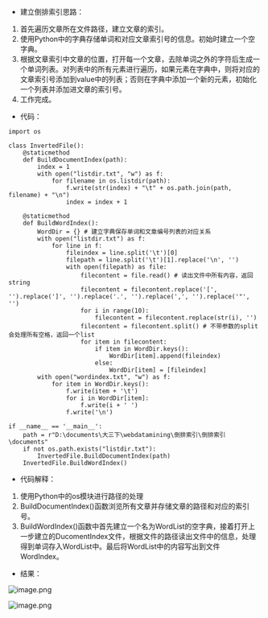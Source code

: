 
- 建立倒排索引思路：
1. 首先遍历文章所在文件路径，建立文章的索引。
2. 使用Python中的字典存储单词和对应文章索引号的信息。初始时建立一个空字典。
3. 根据文章索引中文章的位置，打开每一个文章，去除单词之外的字符后生成一个单词列表。对列表中的所有元素进行遍历，如果元素在字典中，则将对应的文章索引号添加到value中的列表；否则在字典中添加一个新的元素，初始化一个列表并添加进文章的索引号。
4. 工作完成。

- 代码：
```
import os

class InvertedFile():
    @staticmethod
    def BuildDocumentIndex(path):
        index = 1
        with open("listdir.txt", "w") as f:
            for filename in os.listdir(path):
                f.write(str(index) + "\t" + os.path.join(path, filename) + "\n")
                index = index + 1

    @staticmethod
    def BuildWordIndex():
        WordDir = {} # 建立字典保存单词和文章编号列表的对应关系
        with open("listdir.txt") as f:
            for line in f:
                fileindex = line.split('\t')[0]
                filepath = line.split('\t')[1].replace('\n', '')
                with open(filepath) as file:
                    filecontent = file.read() # 读出文件中所有内容，返回string
                    filecontent = filecontent.replace('[', '').replace(']', '').replace('.', '').replace(',', '').replace('"', '')
                    for i in range(10):
                        filecontent = filecontent.replace(str(i), '')
                    filecontent = filecontent.split() # 不带参数的split会处理所有空格，返回一个list
                    for item in filecontent:
                        if item in WordDir.keys():
                            WordDir[item].append(fileindex)
                        else:
                            WordDir[item] = [fileindex]
        with open("wordindex.txt", "w") as f:
            for item in WordDir.keys():
                f.write(item + '\t')
                for i in WordDir[item]:
                    f.write(i + ' ')
                f.write('\n')

if __name__ == '__main__':
    path = r"D:\documents\大三下\webdatamining\倒排索引\倒排索引\documents"
    if not os.path.exists("listdir.txt"):
        InvertedFile.BuildDocumentIndex(path)
    InvertedFile.BuildWordIndex()

```

- 代码解释：
1. 使用Python中的os模块进行路径的处理
2. BuildDocumentIndex()函数浏览所有文章并存储文章的路径和对应的索引号。
3. BuildWordIndex()函数中首先建立一个名为WordList的空字典，接着打开上一步建立的DucomentIndex文件，根据文件的路径读出文件中的信息，处理得到单词存入WordList中。最后将WordList中的内容写出到文件WordIndex。

- 结果：

![image.png](https://upload-images.jianshu.io/upload_images/11146099-8319341d51ff3ef5.png?imageMogr2/auto-orient/strip%7CimageView2/2/w/1240)

![image.png](https://upload-images.jianshu.io/upload_images/11146099-9c3e1a7c67810135.png?imageMogr2/auto-orient/strip%7CimageView2/2/w/1240)